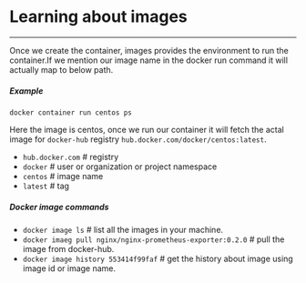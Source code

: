 # Learning about images #
---
Once we create the container, images provides the environment to run the container.If we mention our image name in the docker run command it will actually map to below path.
##### Example #####
 `docker container run centos ps`

 Here the image is centos, once we run our container it will fetch the actal image for `docker-hub` registry `hub.docker.com/docker/centos:latest`.

 * `hub.docker.com`  # registry
 * `docker` # user or organization or project namespace
 * `centos` # image name
 * `latest` # tag

##### Docker image commands #####
* `docker image ls` # list all the images in your machine.
* `docker imaeg pull nginx/nginx-prometheus-exporter:0.2.0` # pull the image from docker-hub.
* `docker image history 553414f99faf` # get the history about image using image id or image name.
